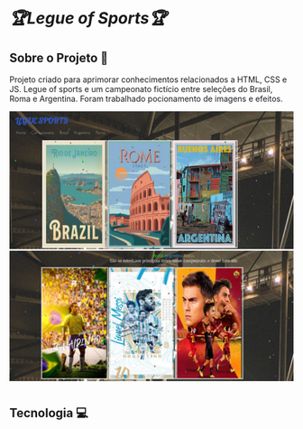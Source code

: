 # *🏆Legue of Sports🏆*

## Sobre o Projeto 🚀
Projeto criado para aprimorar conhecimentos relacionados a HTML, CSS e JS. Legue of sports e um campeonato fictício entre seleções do Brasil, Roma e Argentina. Foram trabalhado pocionamento de imagens e efeitos.

![alt text](img/banner1.png)
![alt text](img/banner2.png)
#

## Tecnologia 💻
